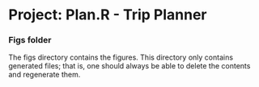 # Project: Plan.R  - Trip Planner
### Figs folder

The figs directory contains the figures. This directory only contains generated files; that is, one should always be able to delete the contents and regenerate them.
